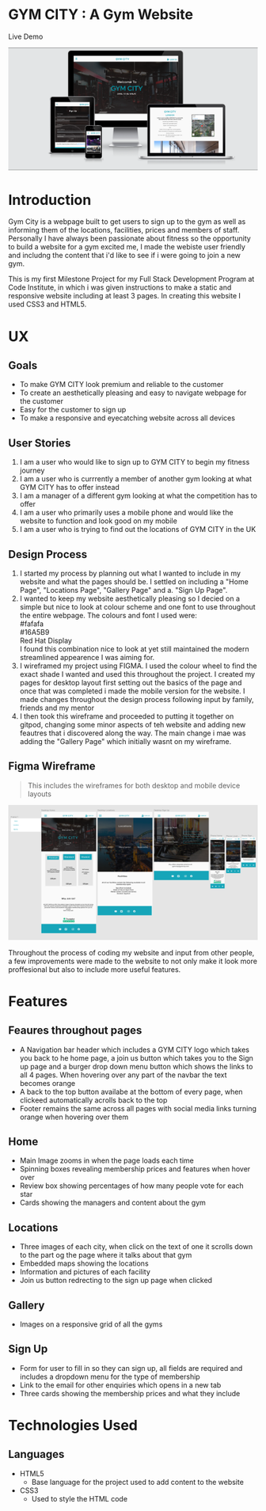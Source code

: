 # GYM CITY : A Gym Website

Live Demo

<img src="assets/images/responsive.jpg">


# Introduction

Gym City is a webpage built to get users to sign up to the gym as well as informing them of the locations, facilities, prices and members of staff. Personally I have always been passionate about fitness so the opportunity to build a website for a gym excited me, I made the webiste user friendly and includng the content that i'd like to see if i were going to join a new gym.

This is my first Milestone Project for my Full Stack Development Program at Code Institute, in which i was given instructions to make a static and responsive website including at least 3 pages. In creating this website I used CSS3 and HTML5.

# UX

## Goals
  

  
* To make GYM CITY look premium and reliable to the customer
* To create an aesthetically pleasing and easy to navigate webpage for the customer
* Easy for the customer to sign up
* To make a responsive and eyecatching website across all devices

 
## User Stories

1. I am a user who would like to sign up to GYM CITY to begin my fitness journey
1. I am a user who is currrently a member of another gym looking at what GYM CITY has to offer instead
1. I am a manager of a different gym looking at what the competition has to offer
1. I am a user who primarily uses a mobile phone and would like the website to function and look good on my mobile
1. I am a user who is trying to find out the locations of GYM CITY in the UK


## Design Process

1. I started my process by planning out what I wanted to include in my website and what the pages should be. I settled on including a "Home Page", "Locations Page", "Gallery Page" and a. "Sign Up Page". 
1. I wanted to keep my website aesthetically pleasing so I decied on a simple but nice to look at colour scheme and one font to use throughout the entire webpage. The colours and font I used were: <br>
   #fafafa <br>
   #16A5B9 <br>
   Red Hat Display <br>
I found this combination nice to look at yet still maintained the modern streamlined appearence I was aiming for.
1. I wireframed my project using FIGMA. I used the colour wheel to find the exact shade I wanted and used this throughout the project. I created my pages for desktop layout first setting out the basics of the page and once that was completed i made the mobile version for the website. I made changes throughout the design process following input by family, friends and my mentor
1. I then took this wireframe and proceeded to putting it together on gitpod, changing some minor aspects of teh website and adding new feautres that i discovered along the way. The main change i mae was adding the "Gallery Page" which initially wasnt on my wireframe.

## Figma Wireframe
> This includes the wireframes for both desktop and mobile device layouts
<img src="assets/images/figma.jpg">

Throughout the process of coding my website and input from other people, a few improvements were made to the website to not only make it look more proffesional but also to include more useful features.


# Features

## Feaures throughout pages
* A Navigation bar header which includes a GYM CITY logo which takes you back to he home page, a join us button which takes you to the Sign up page and a burger drop down menu button which shows the links to all 4 pages. When hovering over any part of the navbar the text becomes orange
* A back to the top button availabe at the bottom of every page, when clickeed automatically acrolls back to the top
* Footer remains the same across all pages with social media links turning orange when hovering over them

## Home
* Main Image zooms in when the page loads each time
* Spinning boxes revealing membership prices and features when hover over
* Review box showing percentages of how many people vote for each star
* Cards showing the managers and content about the gym

## Locations
* Three images of each city, when click on the text of one it scrolls down to the part og the page where it talks about that gym
* Embedded maps showing the locations
* Information and pictures of each facility
* Join us button redrecting to the sign up page when clicked

## Gallery
* Images on a responsive grid of all the gyms

## Sign Up
* Form for user to fill in so they can sign up, all fields are required and includes a dropdown menu for the type of membership
* Link to the email for other enquiries which opens in a new tab
* Three cards showing the membership prices and what they include

# Technologies Used

## Languages
* HTML5
  * Base language for the project used to add content to the website
* CSS3
  * Used to style the HTML code
